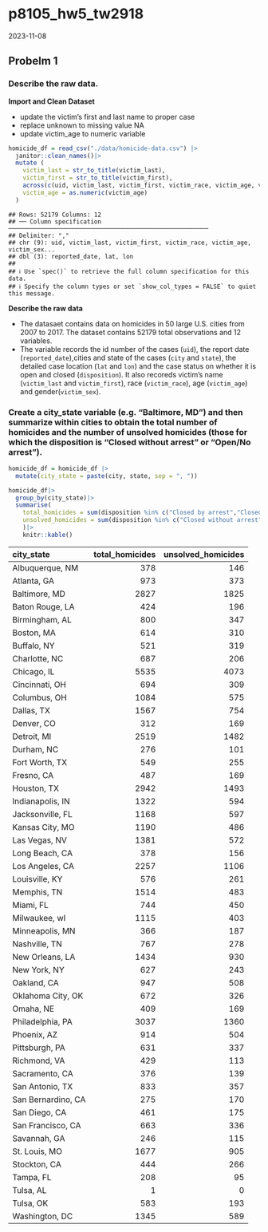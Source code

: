 p8105_hw5_tw2918
================
2023-11-08

## Probelm 1

### Describe the raw data.

**Import and Clean Dataset**

- update the victim’s first and last name to proper case
- replace unknown to missing value NA
- update victim_age to numeric variable

``` r
homicide_df = read_csv("./data/homicide-data.csv") |>
  janitor::clean_names()|>
  mutate (
    victim_last = str_to_title(victim_last),
    victim_first = str_to_title(victim_first),
    across(c(uid, victim_last, victim_first, victim_race, victim_age, victim_sex, city, state, disposition), ~na_if(., "Unknown")),
    victim_age = as.numeric(victim_age)
  )
```

    ## Rows: 52179 Columns: 12
    ## ── Column specification ────────────────────────────────────────────────────────
    ## Delimiter: ","
    ## chr (9): uid, victim_last, victim_first, victim_race, victim_age, victim_sex...
    ## dbl (3): reported_date, lat, lon
    ## 
    ## ℹ Use `spec()` to retrieve the full column specification for this data.
    ## ℹ Specify the column types or set `show_col_types = FALSE` to quiet this message.

**Describe the raw data**

- The datasaet contains data on homicides in 50 large U.S. cities from
  2007 to 2017. The dataset contains 52179 total observations and 12
  variables.
- The variable records the id number of the cases (`uid`), the report
  date (`reported_date`),cities and state of the cases (`city` and
  `state`), the detailed case location (`lat` and `lon`) and the case
  status on whether it is open and closed (`disposition`). It also
  recoreds victim’s name (`victim_last` and `victim_first`), race
  (`victim_race`), age (`victim_age`) and gender(`victim_sex`).

### Create a city_state variable (e.g. “Baltimore, MD”) and then summarize within cities to obtain the total number of homicides and the number of unsolved homicides (those for which the disposition is “Closed without arrest” or “Open/No arrest”).

``` r
homicide_df = homicide_df |>
  mutate(city_state = paste(city, state, sep = ", "))

homicide_df|>
  group_by(city_state)|>
  summarise(
    total_homicides = sum(disposition %in% c("Closed by arrest","Closed without arrest", "Open/No arrest"), na.rm = TRUE),
    unsolved_homicides = sum(disposition %in% c("Closed without arrest", "Open/No arrest"), na.rm = TRUE)
    )|>
    knitr::kable()
```

| city_state         | total_homicides | unsolved_homicides |
|:-------------------|----------------:|-------------------:|
| Albuquerque, NM    |             378 |                146 |
| Atlanta, GA        |             973 |                373 |
| Baltimore, MD      |            2827 |               1825 |
| Baton Rouge, LA    |             424 |                196 |
| Birmingham, AL     |             800 |                347 |
| Boston, MA         |             614 |                310 |
| Buffalo, NY        |             521 |                319 |
| Charlotte, NC      |             687 |                206 |
| Chicago, IL        |            5535 |               4073 |
| Cincinnati, OH     |             694 |                309 |
| Columbus, OH       |            1084 |                575 |
| Dallas, TX         |            1567 |                754 |
| Denver, CO         |             312 |                169 |
| Detroit, MI        |            2519 |               1482 |
| Durham, NC         |             276 |                101 |
| Fort Worth, TX     |             549 |                255 |
| Fresno, CA         |             487 |                169 |
| Houston, TX        |            2942 |               1493 |
| Indianapolis, IN   |            1322 |                594 |
| Jacksonville, FL   |            1168 |                597 |
| Kansas City, MO    |            1190 |                486 |
| Las Vegas, NV      |            1381 |                572 |
| Long Beach, CA     |             378 |                156 |
| Los Angeles, CA    |            2257 |               1106 |
| Louisville, KY     |             576 |                261 |
| Memphis, TN        |            1514 |                483 |
| Miami, FL          |             744 |                450 |
| Milwaukee, wI      |            1115 |                403 |
| Minneapolis, MN    |             366 |                187 |
| Nashville, TN      |             767 |                278 |
| New Orleans, LA    |            1434 |                930 |
| New York, NY       |             627 |                243 |
| Oakland, CA        |             947 |                508 |
| Oklahoma City, OK  |             672 |                326 |
| Omaha, NE          |             409 |                169 |
| Philadelphia, PA   |            3037 |               1360 |
| Phoenix, AZ        |             914 |                504 |
| Pittsburgh, PA     |             631 |                337 |
| Richmond, VA       |             429 |                113 |
| Sacramento, CA     |             376 |                139 |
| San Antonio, TX    |             833 |                357 |
| San Bernardino, CA |             275 |                170 |
| San Diego, CA      |             461 |                175 |
| San Francisco, CA  |             663 |                336 |
| Savannah, GA       |             246 |                115 |
| St. Louis, MO      |            1677 |                905 |
| Stockton, CA       |             444 |                266 |
| Tampa, FL          |             208 |                 95 |
| Tulsa, AL          |               1 |                  0 |
| Tulsa, OK          |             583 |                193 |
| Washington, DC     |            1345 |                589 |
